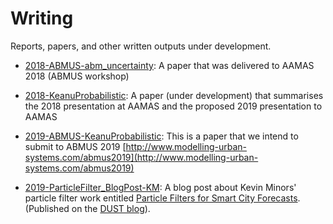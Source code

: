 # Writing

Reports, papers, and other written outputs under development.

 - [2018-ABMUS-abm_uncertainty](./2018-ABMUS-abm_uncertainty): A paper that was delivered to AAMAS 2018 (ABMUS workshop)

 - [2018-KeanuProbabilistic](./2018-KeanuProbabilistic): A paper (under development) that summarises the 2018 presentation at AAMAS and the proposed 2019 presentation to AAMAS
 
 - [2019-ABMUS-KeanuProbabilistic](./2019-ABMUS-KeanuProbabilistic): This is a paper that we intend to submit to ABMUS 2019 [http://www.modelling-urban-systems.com/abmus2019](http://www.modelling-urban-systems.com/abmus2019)

 - [2019-ParticleFilter_BlogPost-KM](./2019-ParticleFilter_BlogPost-KM): A blog post about Kevin Minors' particle filter work entitled [Particle Filters for Smart City Forecasts](https://urban-analytics.github.io/dust/2019/05/ParticleFilter-BlogPost-KM.html). (Published on the [DUST blog](https://urban-analytics.github.io/dust/blog.html)).